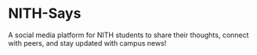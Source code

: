 # NITH-Says
A social media platform for NITH students to share their thoughts, connect with peers, and stay updated with campus news!
